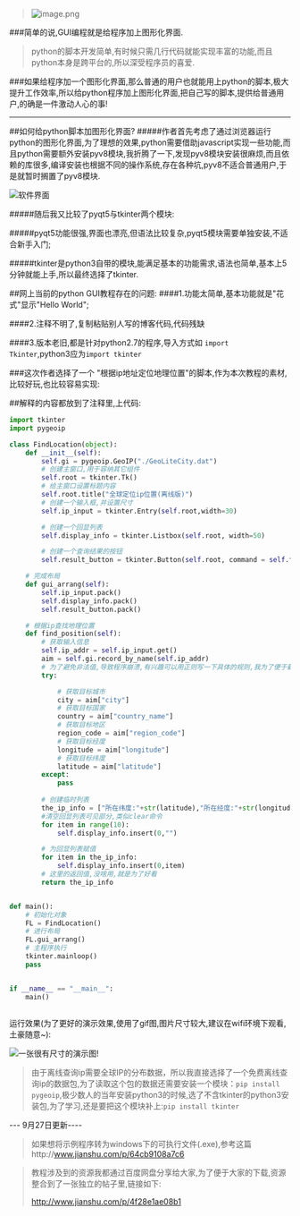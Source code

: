 > ![image.png](http://upload-images.jianshu.io/upload_images/3203841-d2c41b0319a26c49.png?imageMogr2/auto-orient/strip%7CimageView2/2/w/1240)

###简单的说,GUI编程就是给程序加上图形化界面.
>python的脚本开发简单,有时候只需几行代码就能实现丰富的功能,而且python本身是跨平台的,所以深受程序员的喜爱.

###如果给程序加一个图形化界面,那么普通的用户也就能用上python的脚本,极大提升工作效率,所以给python程序加上图形化界面,把自己写的脚本,提供给普通用户,的确是一件激动人心的事!

---


##如何给python脚本加图形化界面?
#####作者首先考虑了通过浏览器运行python的图形化界面,为了理想的效果,python需要借助javascript实现一些功能,而且python需要额外安装pyv8模块,我折腾了一下,发现pyv8模块安装很麻烦,而且依赖的库很多,编译安装也根据不同的操作系统,存在各种坑,pyv8不适合普通用户,于是就暂时搁置了pyv8模块.

![软件界面](http://upload-images.jianshu.io/upload_images/3203841-4d125e0b232d8421.png?imageMogr2/auto-orient/strip%7CimageView2/2/w/1240)


#####随后我又比较了pyqt5与tkinter两个模块:

#####pyqt5功能很强,界面也漂亮,但语法比较复杂,pyqt5模块需要单独安装,不适合新手入门;

#####tkinter是python3自带的模块,能满足基本的功能需求,语法也简单,基本上5分钟就能上手,所以最终选择了tkinter.


##网上当前的python GUI教程存在的问题:
####1.功能太简单,基本功能就是"花式"显示"Hello World";

####2.注释不明了,复制粘贴别人写的博客代码,代码残缺

####3.版本老旧,都是针对python2.7的程序,导入方式如 `import Tkinter`,python3应为`import tkinter`

###这次作者选择了一个 "根据ip地址定位地理位置"的脚本,作为本次教程的素材,比较好玩,也比较容易实现:






##解释的内容都放到了注释里,上代码:



```python
import tkinter
import pygeoip

class FindLocation(object):
    def __init__(self):
        self.gi = pygeoip.GeoIP("./GeoLiteCity.dat")
        # 创建主窗口,用于容纳其它组件
        self.root = tkinter.Tk()
        # 给主窗口设置标题内容
        self.root.title("全球定位ip位置(离线版)")
        # 创建一个输入框,并设置尺寸
        self.ip_input = tkinter.Entry(self.root,width=30)

        # 创建一个回显列表
        self.display_info = tkinter.Listbox(self.root, width=50)

        # 创建一个查询结果的按钮
        self.result_button = tkinter.Button(self.root, command = self.find_position, text = "查询")

    # 完成布局
    def gui_arrang(self):
        self.ip_input.pack()
        self.display_info.pack()
        self.result_button.pack()

    # 根据ip查找地理位置
    def find_position(self):
        # 获取输入信息
        self.ip_addr = self.ip_input.get()
        aim = self.gi.record_by_name(self.ip_addr)
        # 为了避免非法值,导致程序崩溃,有兴趣可以用正则写一下具体的规则,我为了便于新手理解,减少代码量,就直接粗放的过滤了
        try:

            # 获取目标城市
            city = aim["city"]
            # 获取目标国家
            country = aim["country_name"]
            # 获取目标地区
            region_code = aim["region_code"]
            # 获取目标经度
            longitude = aim["longitude"]
            # 获取目标纬度
            latitude = aim["latitude"]
        except:
            pass
        
        # 创建临时列表
        the_ip_info = ["所在纬度:"+str(latitude),"所在经度:"+str(longitude),"地域代号:"+str(region_code),"所在城市:"+str(city), "所在国家或地区:"+str(country), "需要查询的ip:"+str(self.ip_addr)]
        #清空回显列表可见部分,类似clear命令
        for item in range(10):
            self.display_info.insert(0,"")

        # 为回显列表赋值
        for item in the_ip_info:
            self.display_info.insert(0,item)
        # 这里的返回值,没啥用,就是为了好看
        return the_ip_info


def main():
    # 初始化对象
    FL = FindLocation()
    # 进行布局
    FL.gui_arrang()
    # 主程序执行
    tkinter.mainloop()
    pass


if __name__ == "__main__":
    main()
    

```
运行效果(为了更好的演示效果,使用了gif图,图片尺寸较大,建议在wifi环境下观看,土豪随意~):




![一张很有尺寸的演示图!](http://upload-images.jianshu.io/upload_images/3203841-53e9b6e7b63c6de0.gif?imageMogr2/auto-orient/strip)




>由于离线查询ip需要全球IP的分布数据，所以我直接选择了一个免费离线查询ip的数据包,为了读取这个包的数据还需要安装一个模块：`pip install pygeoip`,极少数人的当年安装python3的时候,选了不含tkinter的python3安装包,为了学习,还是要把这个模块补上:`pip install tkinter`

--- 9月27日更新----
> 如果想将示例程序转为windows下的可执行文件(.exe),参考这篇http://www.jianshu.com/p/64cb9108a7c6

>教程涉及到的资源我都通过百度网盘分享给大家,为了便于大家的下载,资源整合到了一张独立的帖子里,链接如下:
>
>http://www.jianshu.com/p/4f28e1ae08b1